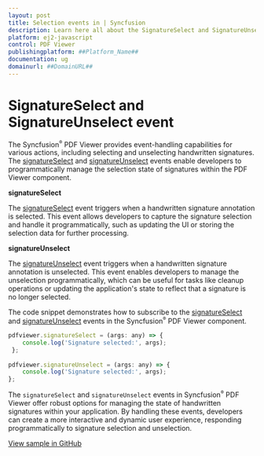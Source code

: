 ```yaml
---
layout: post
title: Selection events in | Syncfusion
description: Learn here all about the SignatureSelect and SignatureUnselect event in Syncfusion Javascript PDF Viewer component of Syncfusion Essential JS 2 and more.
platform: ej2-javascript
control: PDF Viewer
publishingplatform: ##Platform_Name##
documentation: ug
domainurl: ##DomainURL##
---
```


# SignatureSelect and SignatureUnselect event

The Syncfusion<sup style="font-size:70%">&reg;</sup> PDF Viewer provides event-handling capabilities for various actions, including selecting and unselecting handwritten signatures. The [signatureSelect](https://helpej2.syncfusion.com/documentation/api/pdfviewer/#signatureselect) and [signatureUnselect](https://helpej2.syncfusion.com/documentation/api/pdfviewer/#signatureunselect) events enable developers to programmatically manage the selection state of signatures within the PDF Viewer component.

**signatureSelect** 

The [signatureSelect](https://helpej2.syncfusion.com/documentation/api/pdfviewer/#signatureselect) event triggers when a handwritten signature annotation is selected. This event allows developers to capture the signature selection and handle it programmatically, such as updating the UI or storing the selection data for further processing.

**signatureUnselect**

The [signatureUnselect](https://helpej2.syncfusion.com/documentation/api/pdfviewer/#signatureunselect) event triggers when a handwritten signature annotation is unselected. This event enables developers to manage the unselection programmatically, which can be useful for tasks like cleanup operations or updating the application's state to reflect that a signature is no longer selected.

The code snippet demonstrates how to subscribe to the [signatureSelect](https://helpej2.syncfusion.com/documentation/api/pdfviewer/#signatureselect) and [signatureUnselect](https://helpej2.syncfusion.com/documentation/api/pdfviewer/#signatureunselect) events in the Syncfusion<sup style="font-size:70%">&reg;</sup> PDF Viewer component.

```js
pdfviewer.signatureSelect = (args: any) => {
    console.log('Signature selected:', args);
 };
 
pdfviewer.signatureUnselect = (args: any) => {
    console.log('Signature selected:', args);
};
```

The `signatureSelect` and `signatureUnselect` events in Syncfusion<sup style="font-size:70%">&reg;</sup> PDF Viewer offer robust options for managing the state of handwritten signatures within your application. By handling these events, developers can create a more interactive and dynamic user experience, responding programmatically to signature selection and unselection.

[View sample in GitHub]()